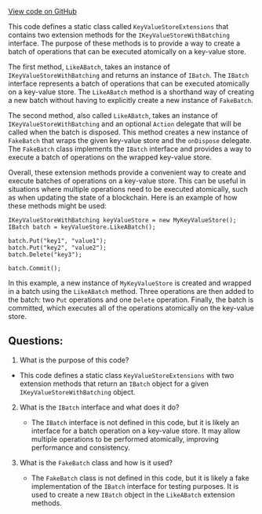 [View code on GitHub](https://github.com/nethermindeth/nethermind/Nethermind.Core/KeyValueStoreExtensions.cs)

This code defines a static class called `KeyValueStoreExtensions` that contains two extension methods for the `IKeyValueStoreWithBatching` interface. The purpose of these methods is to provide a way to create a batch of operations that can be executed atomically on a key-value store.

The first method, `LikeABatch`, takes an instance of `IKeyValueStoreWithBatching` and returns an instance of `IBatch`. The `IBatch` interface represents a batch of operations that can be executed atomically on a key-value store. The `LikeABatch` method is a shorthand way of creating a new batch without having to explicitly create a new instance of `FakeBatch`.

The second method, also called `LikeABatch`, takes an instance of `IKeyValueStoreWithBatching` and an optional `Action` delegate that will be called when the batch is disposed. This method creates a new instance of `FakeBatch` that wraps the given key-value store and the `onDispose` delegate. The `FakeBatch` class implements the `IBatch` interface and provides a way to execute a batch of operations on the wrapped key-value store.

Overall, these extension methods provide a convenient way to create and execute batches of operations on a key-value store. This can be useful in situations where multiple operations need to be executed atomically, such as when updating the state of a blockchain. Here is an example of how these methods might be used:

```
IKeyValueStoreWithBatching keyValueStore = new MyKeyValueStore();
IBatch batch = keyValueStore.LikeABatch();

batch.Put("key1", "value1");
batch.Put("key2", "value2");
batch.Delete("key3");

batch.Commit();
```

In this example, a new instance of `MyKeyValueStore` is created and wrapped in a batch using the `LikeABatch` method. Three operations are then added to the batch: two `Put` operations and one `Delete` operation. Finally, the batch is committed, which executes all of the operations atomically on the key-value store.
## Questions: 
 1. What is the purpose of this code?
   - This code defines a static class `KeyValueStoreExtensions` with two extension methods that return an `IBatch` object for a given `IKeyValueStoreWithBatching` object.

2. What is the `IBatch` interface and what does it do?
   - The `IBatch` interface is not defined in this code, but it is likely an interface for a batch operation on a key-value store. It may allow multiple operations to be performed atomically, improving performance and consistency.

3. What is the `FakeBatch` class and how is it used?
   - The `FakeBatch` class is not defined in this code, but it is likely a fake implementation of the `IBatch` interface for testing purposes. It is used to create a new `IBatch` object in the `LikeABatch` extension methods.
